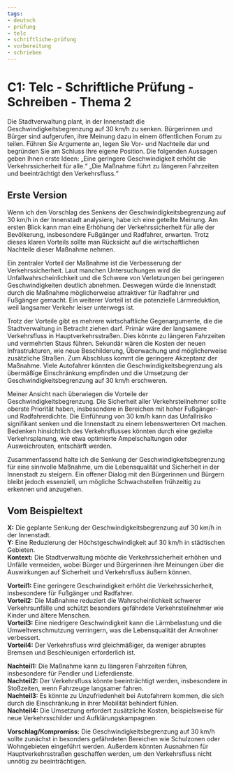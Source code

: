 ```yaml
---
tags:
- deutsch
- prüfung
- telc
- schriftliche-prüfung
- vorbereitung
- schrieben
---
```


# C1: Telc - Schriftliche Prüfung - Schreiben - Thema 2

Die Stadtverwaltung plant, in der Innenstadt die Geschwindigkeitsbegrenzung auf 30 km/h zu senken. Bürgerinnen und Bürger sind aufgerufen, ihre Meinung dazu in
einem öffentlichen Forum zu teilen.
Führen Sie Argumente an, legen Sie Vor- und Nachteile dar und begründen Sie am Schluss Ihre eigene Position. Die folgenden Aussagen geben Ihnen erste Ideen:
„Eine geringere Geschwindigkeit erhöht die Verkehrssicherheit für alle.“
„Die Maßnahme führt zu längeren Fahrzeiten und beeinträchtigt den Verkehrsfluss.“

## Erste Version

Wenn ich den Vorschlag des Senkens der Geschwindigkeitsbegrenzung auf 30 km/h in der Innenstadt analysiere, habe ich eine geteilte Meinung. Am ersten Blick kann man eine Erhöhung der Verkehrssicherheit für alle der Bevölkerung, insbesondere Fußgänger und Radfahrer, erwarten. Trotz dieses klaren Vorteils sollte man Rücksicht auf die wirtschaftlichen Nachteile dieser Maßnahme nehmen.

Ein zentraler Vorteil der Maßnahme ist die Verbesserung der Verkehrssicherheit. Laut manchen Untersuchungen wird die Unfallwahrscheinlichkeit und die Schwere von Verletzungen bei geringeren Geschwindigkeiten deutlich abnehmen. Deswegen würde die Innenstadt durch die Maßnahme möglicherweise attraktiver für Radfahrer und Fußgänger gemacht. Ein weiterer Vorteil ist die potenzielle Lärmreduktion, weil langsamer Verkehr leiser unterwegs ist.

Trotz der Vorteile gibt es mehrere wirtschaftliche Gegenargumente, die die Stadtverwaltung in Betracht ziehen darf. Primär wäre der langsamere Verkehrsfluss in Hauptverkehrsstraßen. Dies könnte zu längeren Fahrzeiten und vermehrten Staus führen. Sekundär wären die Kosten der neuen Infrastrukturen, wie neue Beschilderung, Überwachung und möglicherweise zusätzliche Straßen. Zum Abschluss kommt die geringere Akzeptanz der Maßnahme. Viele Autofahrer könnten die Geschwindigkeitsbegrenzung als übermäßige Einschränkung empfinden und die Umsetzung der Geschwindigkeitsbegrenzung auf 30 km/h erschweren.

Meiner Ansicht nach überwiegen die Vorteile der Geschwindigkeitsbegrenzung. Die Sicherheit aller Verkehrsteilnehmer sollte oberste Priorität haben, insbesondere in Bereichen mit hoher Fußgänger- und Radfahrerdichte. Die Einführung von 30 km/h kann das Unfallrisiko signifikant senken und die Innenstadt zu einem lebenswerteren Ort machen. Bedenken hinsichtlich des Verkehrsflusses könnten durch eine gezielte Verkehrsplanung, wie etwa optimierte Ampelschaltungen oder Ausweichrouten, entschärft werden.

Zusammenfassend halte ich die Senkung der Geschwindigkeitsbegrenzung für eine sinnvolle Maßnahme, um die Lebensqualität und Sicherheit in der Innenstadt zu steigern. Ein offener Dialog mit den Bürgerinnen und Bürgern bleibt jedoch essenziell, um mögliche Schwachstellen frühzeitig zu erkennen und anzugehen.

## Vom Beispieltext

**X:** Die geplante Senkung der Geschwindigkeitsbegrenzung auf 30 km/h in der Innenstadt.  
**Y:** Eine Reduzierung der Höchstgeschwindigkeit auf 30 km/h in städtischen Gebieten.  
**Kontext:** Die Stadtverwaltung möchte die Verkehrssicherheit erhöhen und Unfälle vermeiden, wobei Bürger und Bürgerinnen ihre Meinungen über die Auswirkungen auf Sicherheit und Verkehrsfluss äußern können.

**Vorteil1:** Eine geringere Geschwindigkeit erhöht die Verkehrssicherheit, insbesondere für Fußgänger und Radfahrer.  
**Vorteil2:** Die Maßnahme reduziert die Wahrscheinlichkeit schwerer Verkehrsunfälle und schützt besonders gefährdete Verkehrsteilnehmer wie Kinder und ältere Menschen.  
**Vorteil3:** Eine niedrigere Geschwindigkeit kann die Lärmbelastung und die Umweltverschmutzung verringern, was die Lebensqualität der Anwohner verbessert.  
**Vorteil4:** Der Verkehrsfluss wird gleichmäßiger, da weniger abruptes Bremsen und Beschleunigen erforderlich ist.

**Nachteil1:** Die Maßnahme kann zu längeren Fahrzeiten führen, insbesondere für Pendler und Lieferdienste.  
**Nachteil2:** Der Verkehrsfluss könnte beeinträchtigt werden, insbesondere in Stoßzeiten, wenn Fahrzeuge langsamer fahren.  
**Nachteil3:** Es könnte zu Unzufriedenheit bei Autofahrern kommen, die sich durch die Einschränkung in ihrer Mobilität behindert fühlen.  
**Nachteil4:** Die Umsetzung erfordert zusätzliche Kosten, beispielsweise für neue Verkehrsschilder und Aufklärungskampagnen.

**Vorschlag/Kompromiss:** Die Geschwindigkeitsbegrenzung auf 30 km/h sollte zunächst in besonders gefährdeten Bereichen wie Schulzonen oder Wohngebieten eingeführt werden. Außerdem könnten Ausnahmen für Hauptverkehrsstraßen geschaffen werden, um den Verkehrsfluss nicht unnötig zu beeinträchtigen.

